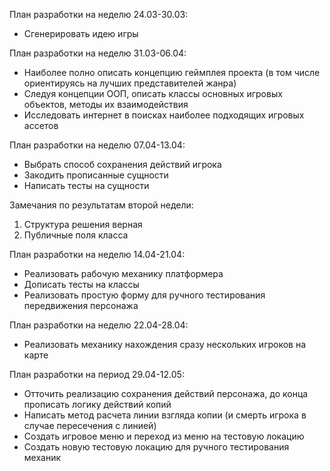 План разработки на неделю 24.03-30.03:
- Сгенерировать идею игры

План разработки на неделю 31.03-06.04:
- Наиболее полно описать концепцию геймплея проекта (в том числе ориентируясь на лучших представителей жанра)
- Следуя концепции ООП, описать классы основных игровых объектов, методы их взаимодействия
- Исследовать интернет в поисках наиболее подходящих игровых ассетов

План разработки на неделю 07.04-13.04:
- Выбрать способ сохранения действий игрока
- Закодить прописанные сущности
- Написать тесты на сущности

Замечания по результатам второй недели:
1. Структура решения верная
2. Публичные поля класса

План разработки на неделю 14.04-21.04:
- Реализовать рабочую механику платформера
- Дописать тесты на классы
- Реализовать простую форму для ручного тестирования передвижения персонажа

План разработки на неделю 22.04-28.04:
- Реализовать механику нахождения сразу нескольких игроков на карте

План разработки на период 29.04-12.05:
- Отточить реализацию сохранения действий персонажа, до конца прописать логику действий копий
- Написать метод расчета линии взгляда копии (и смерть игрока в случае пересечения с линией)
- Создать игровое меню и переход из меню на тестовую локацию
- Создать новую тестовую локацию для ручного тестирования механик